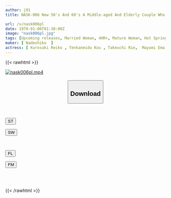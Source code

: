 ```yaml
---
author: j91
title: NASK-006 New 50's And 60's A Middle-aged And Elderly Couple Who Have Been Together For Many Years Rekindle Their Passion With Intense Kisses And Sexual Intercourse 2

url: /v/nask006pl
date: 1970-01-06T01:30:00Z
image: "nask006pl.jpg"
tags: [Upcoming releases, Married Woman, 4HR+, Mature Woman, Hot Spring, Travel	]
maker: [ Nadeshiko  ]
actress: [ Kurosaki Reiko , Tenkanmidu Kou , Takeuchi Rie,  Mayumi Ema , Miyuki Tsubasa , Asaoka Hikari ]
---
```



{{< rawhtml >}}

<div class="video" data-videoid="pending_link_2.html">
    <a href="javascript:;">
        <img src="/v/nask006pl/nask006pl.jpg" width="WIDTH" height="HEIGHT" alt="nask006pl.mp4" loading="lazy">
    </a>
</div>

<script type="text/javascript" src="https://j91.asia/asset/on-demand-pend.js"></script>

<br>
  <link rel="stylesheet" href="https://j91.asia/asset/bs5.css">
  
  <center>
  <button class="btn btn-primary" type="button" data-bs-toggle="collapse" data-bs-target=".multi-collapse" aria-expanded="false" aria-controls="multiCollapseExample1 multiCollapseExample2"><h2>Download</h2></button></center>
</p>
<div class="row">
  <div class="col">
    <div class="collapse multi-collapse" id="multiCollapseExample1">
      <div class="card card-body">
	      	      <br>
<div class="buttons">  
<p><a href="https://j91.asia/pending_link_2.html" target="_blank"><button class="btn-hover color-3"><i class="fa fa-download"></i> ST</button></a></p>
<p><a href="https://j91.asia/pending_link_2.html" target="_blank"><button class="btn-hover color-2"><i class="fa fa-download"></i> SW</button></a></p></div>
    </div>
  </div>
</div>
  <div class="col">
    <div class="collapse multi-collapse" id="multiCollapseExample2">
      <div class="card card-body">
	      <br>
<div class="buttons">
<p><a href="https://j91.asia/pending_link_2.html" target="_blank"><button class="btn-hover color-9"><i class="fa fa-download"></i> FL</button></a></p>
<p><a href="https://j91.asia/pending_link_2.html" target="_blank"><button class="btn-hover color-8"><i class="fa fa-download"></i> FM</button></a></p></div>
<br><br>
      </div>
    </div>
  </div>
</div>

{{< /rawhtml >}}